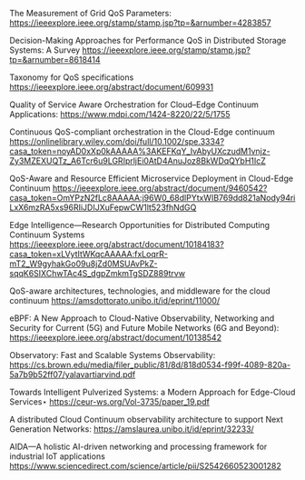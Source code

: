 
The Measurement of Grid QoS Parameters:
https://ieeexplore.ieee.org/stamp/stamp.jsp?tp=&arnumber=4283857

Decision-Making Approaches for Performance
QoS in Distributed Storage Systems: A Survey
https://ieeexplore.ieee.org/stamp/stamp.jsp?tp=&arnumber=8618414

 Taxonomy for QoS specifications
https://ieeexplore.ieee.org/abstract/document/609931

Quality of Service Aware Orchestration for Cloud–Edge Continuum Applications:
https://www.mdpi.com/1424-8220/22/5/1755

Continuous QoS-compliant orchestration in the Cloud-Edge continuum
https://onlinelibrary.wiley.com/doi/full/10.1002/spe.3334?casa_token=noyAD0xXp0kAAAAA%3AKEFKqY_IvAbyUXczudM1vnjz-Zy3MZEXUQTz_A6Tcr6u9LGRIprljEi0AtD4AnuJoz8BkWDqQYbH1IcZ


QoS-Aware and Resource Efficient Microservice Deployment in Cloud-Edge Continuum
https://ieeexplore.ieee.org/abstract/document/9460542?casa_token=OmYPzN2fLc8AAAAA:j96W0_68dlPYtxWIB769dd821aNody94riLxX6mzRA5xs96RIiJDIJXuFepwCW1lt523fhNdGQ


Edge Intelligence—Research Opportunities for Distributed Computing Continuum Systems
https://ieeexplore.ieee.org/abstract/document/10184183?casa_token=xLVytItWKqcAAAAA:fxLoqrR-mT2_W9gyhakGo09u8jZd0MSUAvPkZ-sqqK6SIXChwTAc4S_dgpZmkmTgSDZ889trvw


QoS-aware architectures, technologies, and middleware for the cloud continuum
https://amsdottorato.unibo.it/id/eprint/11000/


eBPF: A New Approach to Cloud-Native Observability, Networking and Security for Current (5G) and Future Mobile Networks (6G and Beyond):
https://ieeexplore.ieee.org/abstract/document/10138542

Observatory: Fast and Scalable Systems Observability:
https://cs.brown.edu/media/filer_public/81/8d/818d0534-f99f-4089-820a-5a7b9b52ff07/yalavartiarvind.pdf

Towards Intelligent Pulverized Systems: a Modern
Approach for Edge-Cloud Services⋆
https://ceur-ws.org/Vol-3735/paper_19.pdf


A distributed Cloud Continuum observability architecture to support Next Generation Networks:
https://amslaurea.unibo.it/id/eprint/32233/

AIDA—A holistic AI-driven networking and processing framework for industrial IoT applications
https://www.sciencedirect.com/science/article/pii/S2542660523001282
